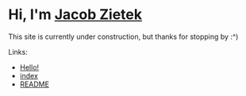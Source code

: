 # Hi, I'm [Jacob Zietek](https://www.linkedin.com/in/jacob-zietek/)

This site is currently under construction, but thanks for stopping by :^)

Links:
 - [Hello!](https://jacob-zietek.github.io/Hello!.html)
 - [index](https://jacob-zietek.github.io/index.html)
 - [README](https://jacob-zietek.github.io/README.html)